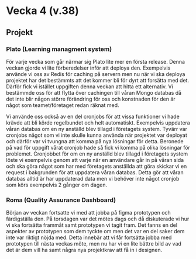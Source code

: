 # Vecka 4 (v.38)

## Projekt

### Plato (Learning managment system)

För varje vecka som går närmar sig Plato lite mer en första release. Denna veckan gjorde vi lite förberedelser inför att deploya den. Exempelvis använde vi oss
av Redis för caching på servern men nu när vi ska deploya projektet har det bestämmts att det kommer bli för dyrt att forsätta med det. Därför fick vi
istället uppgiften denna veckan att hitta ett alternativ. Vi bestämmde oss för att flytta över cachingen till våran Mongo databas då det inte blir någon större
förändring för oss och konstnaden för den är något som teamet/företaget redan räknat med.

Vi använde oss också av en del cronjobs för att vissa funktioner vi hade krävde att bli körde regelbundet och helt automatiskt. Exempelvis uppdatera våran
databas om en ny anställd blev tillagd i företagets system. Tyvärr var cronjobs något som vi inte skulle kunna använda när projektet var deployat och därför var
vi tvungna att komma på nya lösningar för detta. Beronede på vad för uppgift vårat cronjob hade så fick vi komma på olika lösningar för problemet. Cronjobbet för
om en ny anställd blev tillagd i företagets system löste vi exempelvis genom att varje när en användare går in på våran sida och ska göra något som har med företagets
anställda att göra skickar vi en request i bakgrunden för att uppdatera våran databas. Detta gör att våran databas alltid är har uppdaterad data men vi behöver inte något
cronjob som körs exempelvis 2 gånger om dagen.

### Roma (Quality Assurance Dashboard)

Början av veckan fortsatte vi med att jobba på figma prototypen och färdigställa den. På torsdagen var det mötes dags och då diskuterade vi hur vi ska fortsätta
frammåt samt prototypen vi tagit fram. Det fanns en del aspekter av prototypen som dem tyckte om men det var en del saker dem inte var riktigt nöjda med. Detta
innebär att vi får fortsätta jobba med prototypen till nästa veckas möte, men nu har vi en lite bättre bild av vad det är dem vill ha samt några nya projektkrav
att få in i designen.
